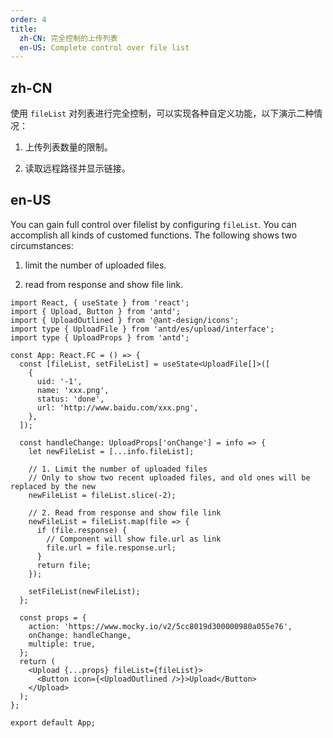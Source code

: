 ```yaml
---
order: 4
title:
  zh-CN: 完全控制的上传列表
  en-US: Complete control over file list
---
```


## zh-CN

使用 `fileList` 对列表进行完全控制，可以实现各种自定义功能，以下演示二种情况：

1. 上传列表数量的限制。

2. 读取远程路径并显示链接。

## en-US

You can gain full control over filelist by configuring `fileList`. You can accomplish all kinds of customed functions. The following shows two circumstances:

1. limit the number of uploaded files.

2. read from response and show file link.

```tsx
import React, { useState } from 'react';
import { Upload, Button } from 'antd';
import { UploadOutlined } from '@ant-design/icons';
import type { UploadFile } from 'antd/es/upload/interface';
import type { UploadProps } from 'antd';

const App: React.FC = () => {
  const [fileList, setFileList] = useState<UploadFile[]>([
    {
      uid: '-1',
      name: 'xxx.png',
      status: 'done',
      url: 'http://www.baidu.com/xxx.png',
    },
  ]);

  const handleChange: UploadProps['onChange'] = info => {
    let newFileList = [...info.fileList];

    // 1. Limit the number of uploaded files
    // Only to show two recent uploaded files, and old ones will be replaced by the new
    newFileList = fileList.slice(-2);

    // 2. Read from response and show file link
    newFileList = fileList.map(file => {
      if (file.response) {
        // Component will show file.url as link
        file.url = file.response.url;
      }
      return file;
    });

    setFileList(newFileList);
  };

  const props = {
    action: 'https://www.mocky.io/v2/5cc8019d300000980a055e76',
    onChange: handleChange,
    multiple: true,
  };
  return (
    <Upload {...props} fileList={fileList}>
      <Button icon={<UploadOutlined />}>Upload</Button>
    </Upload>
  );
};

export default App;
```
